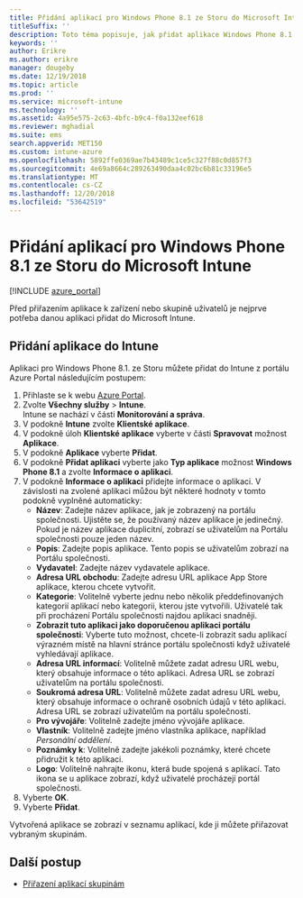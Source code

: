 ```yaml
---
title: Přidání aplikací pro Windows Phone 8.1 ze Storu do Microsoft Intune
titleSuffix: ''
description: Toto téma popisuje, jak přidat aplikace Windows Phone 8.1 ze storu do Microsoft Intune.
keywords: ''
author: Erikre
ms.author: erikre
manager: dougeby
ms.date: 12/19/2018
ms.topic: article
ms.prod: ''
ms.service: microsoft-intune
ms.technology: ''
ms.assetid: 4a95e575-2c63-4bfc-b9c4-f0a132eef618
ms.reviewer: mghadial
ms.suite: ems
search.appverid: MET150
ms.custom: intune-azure
ms.openlocfilehash: 5892ffe0369ae7b43489c1ce5c327f88c0d857f3
ms.sourcegitcommit: 4e69a8664c289263490daa4c02bc6b81c33196e5
ms.translationtype: MT
ms.contentlocale: cs-CZ
ms.lasthandoff: 12/20/2018
ms.locfileid: "53642519"
---
```

# <a name="add-windows-phone-81-store-apps-to-microsoft-intune"></a>Přidání aplikací pro Windows Phone 8.1 ze Storu do Microsoft Intune

[!INCLUDE [azure_portal](./includes/azure_portal.md)]

Před přiřazením aplikace k zařízení nebo skupině uživatelů je nejprve potřeba danou aplikaci přidat do Microsoft Intune. 

## <a name="add-an-app-to-intune"></a>Přidání aplikace do Intune
Aplikaci pro Windows Phone 8.1. ze Storu můžete přidat do Intune z portálu Azure Portal následujícím postupem:

1. Přihlaste se k webu [Azure Portal](https://portal.azure.com).
2. Zvolte **Všechny služby** > **Intune**.  
    Intune se nachází v části **Monitorování a správa**.
3. V podokně **Intune** zvolte **Klientské aplikace**.
4. V podokně úloh **Klientské aplikace** vyberte v části **Spravovat** možnost **Aplikace**.
5. V podokně **Aplikace** vyberte **Přidat**.
6. V podokně **Přidat aplikaci** vyberte jako **Typ aplikace** možnost **Windows Phone 8.1** a zvolte **Informace o aplikaci**.
7. V podokně **Informace o aplikaci** přidejte informace o aplikaci. V závislosti na zvolené aplikaci můžou být některé hodnoty v tomto podokně vyplněné automaticky:
    - **Název**: Zadejte název aplikace, jak je zobrazený na portálu společnosti. Ujistěte se, že používaný název aplikace je jedinečný. Pokud je název aplikace duplicitní, zobrazí se uživatelům na Portálu společnosti pouze jeden název.
    - **Popis**: Zadejte popis aplikace. Tento popis se uživatelům zobrazí na Portálu společnosti.
    - **Vydavatel**: Zadejte název vydavatele aplikace.
    - **Adresa URL obchodu**: Zadejte adresu URL aplikace App Store aplikace, kterou chcete vytvořit.
    - **Kategorie**: Volitelně vyberte jednu nebo několik předdefinovaných kategorií aplikací nebo kategorii, kterou jste vytvořili. Uživatelé tak při procházení Portálu společnosti najdou aplikaci snadněji.
    - **Zobrazit tuto aplikaci jako doporučenou aplikaci portálu společnosti**: Vyberte tuto možnost, chcete-li zobrazit sadu aplikací výrazném místě na hlavní stránce portálu společnosti když uživatelé vyhledávají aplikace.
    - **Adresa URL informací**: Volitelně můžete zadat adresu URL webu, který obsahuje informace o této aplikaci. Adresa URL se zobrazí uživatelům na portálu společnosti.
    - **Soukromá adresa URL**: Volitelně můžete zadat adresu URL webu, který obsahuje informace o ochraně osobních údajů v této aplikaci. Adresa URL se zobrazí uživatelům na portálu společnosti.
    - **Pro vývojáře**: Volitelně zadejte jméno vývojáře aplikace.
    - **Vlastník**: Volitelně zadejte jméno vlastníka aplikace, například *Personální oddělení*.
    - **Poznámky k**: Volitelně zadejte jakékoli poznámky, které chcete přidružit k této aplikaci.
    - **Logo**: Volitelně nahrajte ikonu, která bude spojená s aplikací. Tato ikona se u aplikace zobrazí, když uživatelé procházejí portál společnosti.
8. Vyberte **OK**.
9. Vyberte **Přidat**.

Vytvořená aplikace se zobrazí v seznamu aplikací, kde ji můžete přiřazovat vybraným skupinám.

## <a name="next-steps"></a>Další postup

- [Přiřazení aplikací skupinám](apps-deploy.md)
